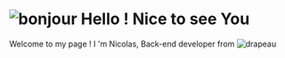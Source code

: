 # ![bonjour](https://user-images.githubusercontent.com/91179295/164259751-403554ed-db2b-4a49-a507-926a8910d664.gif) Hello ! Nice to see You
Welcome to my page !
I 'm Nicolas, Back-end developer from <span width="5%">![drapeau](https://user-images.githubusercontent.com/91179295/164263265-b3a8ea3e-9314-4cb7-8dfc-400cd8b60b6a.png)</span>





